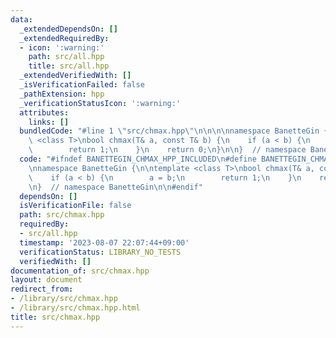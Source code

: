 ```yaml
---
data:
  _extendedDependsOn: []
  _extendedRequiredBy:
  - icon: ':warning:'
    path: src/all.hpp
    title: src/all.hpp
  _extendedVerifiedWith: []
  _isVerificationFailed: false
  _pathExtension: hpp
  _verificationStatusIcon: ':warning:'
  attributes:
    links: []
  bundledCode: "#line 1 \"src/chmax.hpp\"\n\n\n\nnamespace BanetteGin {\n\ntemplate\
    \ <class T>\nbool chmax(T& a, const T& b) {\n    if (a < b) {\n        a = b;\n\
    \        return 1;\n    }\n    return 0;\n}\n\n}  // namespace BanetteGin\n\n\n"
  code: "#ifndef BANETTEGIN_CHMAX_HPP_INCLUDED\n#define BANETTEGIN_CHMAX_HPP_INCLUDED\n\
    \nnamespace BanetteGin {\n\ntemplate <class T>\nbool chmax(T& a, const T& b) {\n\
    \    if (a < b) {\n        a = b;\n        return 1;\n    }\n    return 0;\n}\n\
    \n}  // namespace BanetteGin\n\n#endif"
  dependsOn: []
  isVerificationFile: false
  path: src/chmax.hpp
  requiredBy:
  - src/all.hpp
  timestamp: '2023-08-07 22:07:44+09:00'
  verificationStatus: LIBRARY_NO_TESTS
  verifiedWith: []
documentation_of: src/chmax.hpp
layout: document
redirect_from:
- /library/src/chmax.hpp
- /library/src/chmax.hpp.html
title: src/chmax.hpp
---
```

